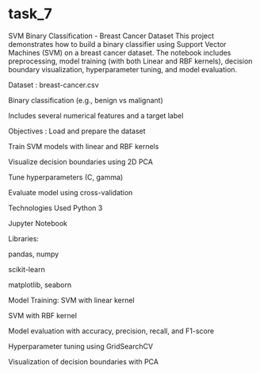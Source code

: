 # task_7
 SVM Binary Classification - Breast Cancer Dataset
This project demonstrates how to build a binary classifier using Support Vector Machines (SVM) on a breast cancer dataset. The notebook includes preprocessing, model training (with both Linear and RBF kernels), decision boundary visualization, hyperparameter tuning, and model evaluation.

Dataset : 
breast-cancer.csv

Binary classification (e.g., benign vs malignant)

Includes several numerical features and a target label
 
 
 Objectives :
Load and prepare the dataset

Train SVM models with linear and RBF kernels

Visualize decision boundaries using 2D PCA

Tune hyperparameters (C, gamma)

Evaluate model using cross-validation

Technologies Used 
Python 3

Jupyter Notebook

Libraries:

pandas, numpy

scikit-learn

matplotlib, seaborn

 
 Model Training:
SVM with linear kernel

SVM with RBF kernel

Model evaluation with accuracy, precision, recall, and F1-score

Hyperparameter tuning using GridSearchCV

Visualization of decision boundaries with PCA

